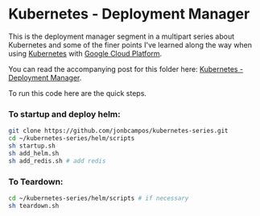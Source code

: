 # Kubernetes - Deployment Manager
This is the deployment manager segment in a multipart series about Kubernetes and some of the finer points 
I've learned along the way when using [Kubernetes](https://kubernetes.io/) with 
[Google Cloud Platform](https://cloud.google.com/).

You can read the accompanying post for this folder here: 
[Kubernetes - Deployment Manager](https://medium.com/@jonbcampos/).

To run this code here are the quick steps.

### To startup and deploy helm:
```bash
git clone https://github.com/jonbcampos/kubernetes-series.git
cd ~/kubernetes-series/helm/scripts
sh startup.sh
sh add_helm.sh
sh add_redis.sh # add redis
```

### To Teardown:
```bash
cd ~/kubernetes-series/helm/scripts # if necessary
sh teardown.sh
```